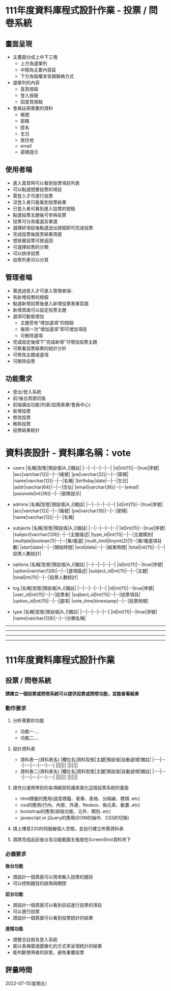 # 111年度資料庫程式設計作業 - 投票 / 問卷系統
## 畫面呈現
* 主畫面分成上中下三塊
    * 上方為選單列
    * 中間為主要內容區
    * 下方為版權宣告跟聯絡方式
* 選單列的內容
    * 首頁按鈕
    * 登入按鈕
    * 回首頁按鈕
* 會員註冊需要的資料
    * 帳號
    * 密碼
    * 姓名
    * 生日
    * 居住地
    * email
    * 密碼提示

## 使用者端
* 進入首頁時可以看到投票項目列表
* 可以點選想要投票的項目
* 需登入才可進行投票
* 沒登入者只能看到投票結果
* 已登入者可看到進入投票的按鈕
* 點選投票主題後可參與投票
* 投票可分為複選及單選
* 選擇好項目後點選送出按鈕即可完成投票
* 完成投票後跳至結果頁面
* 想放棄投票可按返回
* 可選擇投票的分類
* 可以排序投票
* 投票列表可以分頁

## 管理者端
* 需透過登入才可進入管理者端-
* 有新增投票的按鈕
* 點選新增投票後進入新增投票表單頁面
* 新增頁面可以設定投票主題
* 選項可動態增加
    * 主題旁有"增加選項"的按鈕
    * 每按一次"增加選項"即可增加項目
    * 可刪除選項
* 完成設定後按下"完成新增"可增加投票主題
* 可察看投票結果的統計分析
* 可修改主題或選項
* 可刪除投票

## 功能需求
* 登出/登入系統
* 前/後台頁面切版
* 前端讀出功能(列表/註冊表單/會員中心)
* 新增投票
* 修改投票
* 刪除投票
* 投票結果統計


# 資料表設計 - 資料庫名稱：vote

* users
    |名稱|型態|預設值|A_I|備註|
    |--|--|--|--|--|
    |id|int(11)|--|true|序號|
    |acc|varchar(12)|--|--|帳號|
    |pw|varchar(32)|--|--|密碼|
    |name|varchar(12)|--|--|名稱|
    |birthday|date|--|--|生日|
    |addr|varchar(64)|--|--|住址|
    |email|varchar(36)|--|--|email|
    |passnote|int(36)|--|--|密碼提示|
* admins
    |名稱|型態|預設值|A_I|備註|
    |--|--|--|--|--|
    |id|int(11)|--|true|序號|
    |acc|varchar(12)|--|--|帳號|
    |pw|varchar(16)|--|--|密碼|
    |name|varchar(12)|--|--|名稱|
* subjects
    |名稱|型態|預設值|A_I|備註|
    |--|--|--|--|--|
    |id|int(11)|--|true|序號|
    |subject|varchar(128)|--|--|主題描述|
    |type_id|int(11)|--|--|主題類別|
    |multiple|boolean(1)|--|--|單/複選|
    |mulit_limit|tinyint(2)|1|--|單/複選項目數|
    |start|date|--|--|開始時間|
    |end|date|--|--|結束時間|
    |total|int(11)|--|--|投票人數統計|
* options
    |名稱|型態|預設值|A_I|備註|
    |--|--|--|--|--|
    |id|int(11)|--|true|序號|
    |option|varchar(128)|--|--|選項描述|
    |subject_id|int(11)|--|--|主題|
    |total|int(11)|--|--|投票人數統計|

* log
    |名稱|型態|預設值|A_I|備註|
    |--|--|--|--|--|
    |id|int(11)|--|true|序號|
    |user_id|int(11)|--|--|投票者|
    |sujbect_id|int(11)|--|--|投票項目|
    |option_id|int(11)|--|--|選項|
    |vote_time|timestamp|--|--|投票時間|

* type
    |名稱|型態|預設值|A_I|備註|
    |--|--|--|--|--|
    |id|int(11)|--|true|序號|
    |name|varchar(128)|--|--|分類名稱|

---
---
---
---


# 111年度資料庫程式設計作業

## 投票 / 問卷系統
**請建立一個投票或問卷系統可以提供投票或問卷功能，並能查看結果**

### 動作要求
1. 分析需要的功能
    * 功能一....
    * 功能二....


2. 設計資料表
    * 資料表一(資料表名)
        |欄位名|資料型態|主鍵|預設值|自動遞增|備註|
        |---|---|---|---|---|---|
        |||||||
        |||||||
    * 資料表二(資料表名)
        |欄位名|資料型態|主鍵|預設值|自動遞增|備註|
        |---|---|---|---|---|---|
        |||||||
        |||||||
    
3. 請充分運用學到的各項網頁知識來美化這個投票系統的畫面
    * html標籤的應用(語意標籤、表單、表格、分隔線、標頭..etc)
    * css的應用(行內、內嵌、外連、flexbox、偽元素、動畫..etc)
    * bootstrap的應用(排版功能、元件、類別..etc)
    * javascript or jQuery的應用(DOM的操作、CSS的切換)

4. 請上傳至220的伺服器個人空間，並自行建立所需資料表
   
5. 請將完成品前後台及功能截圖五張放在ScreenShot資料夾下


### 必備要求
**後台功能**
* 請設計一個頁面可以用來輸入投票的題目
* 可以控制題目的啟用與關閉

**前台功能**
* 請設計一個頁面可以看到目前進行投票的項目
* 可以進行投票
* 請設計一個頁面可以看到投票統計的結果

**進階功能**
* 請整合註冊及登入系統
* 能以長條圖或圖像化的方式來呈現統計的結果
* 能判斷使用者的狀態，避免重覆投票

## 評量時間
2022-07-15(星期五)